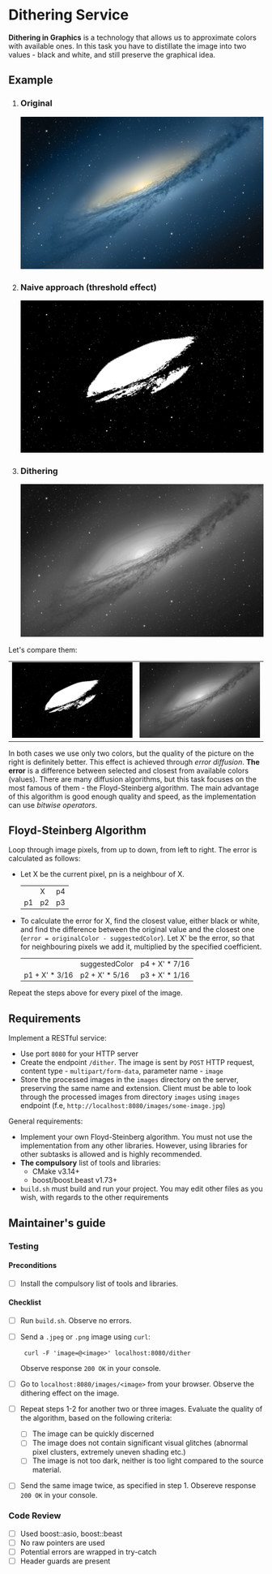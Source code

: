 # Dithering Service

**Dithering in Graphics** is a technology that allows us to approximate colors with available ones.
In this task you have to distillate the image into two values - black and white, and still 
preserve the graphical idea.

## Example
1. ### Original
   ![](assets/original.jpg)

2. ### Naive approach (threshold effect)
   ![](assets/not-dithered.jpg)

3. ### Dithering
   ![](assets/dithered.jpg)

Let's compare them:

<table>
	<tr>
    	<td> <img src="assets/not-dithered.jpg"  alt="Not dithered picture"></td>
    	<td> <img src="assets/dithered.jpg"  alt="Dithered picture"></td>
	</tr> 
</table>

In both cases we use only two colors, but the quality of the picture on the right is definitely better. This effect is achieved through _error diffusion_.
**The error** is a difference between selected and closest from available colors (values). There are many diffusion algorithms, but this task focuses
on the most famous of them - the Floyd-Steinberg algorithm. The main advantage of this algorithm is good enough quality and speed, as the implementation
can use _bitwise operators_.

## Floyd-Steinberg Algorithm
Loop through image pixels, from up to down, from left to right. The error is calculated as follows:

- Let X be the current pixel, pn is a neighbour of X.

   |   |   |   |
   |---|---|---|
   |    | X  | p4 |
   | p1 | p2 | p3 |
   
- To calculate the error for X, find the closest value, either black or white, and find the difference
  between the original value and the closest one (`error = originalColor - suggestedColor`). Let X' be the error, so that for
  neighbouring pixels we add it, multiplied by the specified coefficient.

   |   |   |   |
   |---|---|---|
   |   | suggestedColor  |  p4 + X' * 7/16 |
   | p1 + X' * 3/16 | p2 + X' * 5/16 | p3 + X' * 1/16 |
   
Repeat the steps above for every pixel of the image.

## Requirements
Implement a RESTful service:
- Use port `8080` for your HTTP server
- Create the endpoint `/dither`. The image is sent by `POST` HTTP request, content type - `multipart/form-data`, parameter name - `image`
- Store the processed images in the `images` directory on the server, preserving the same name and extension. Client must be able
  to look through the processed images from directory `images` using `images` endpoint (f.e, `http://localhost:8080/images/some-image.jpg`)


General requirements:
- Implement your own Floyd-Steinberg algorithm. You must not use the implementation from any other libraries. However, using libraries
  for other subtasks is allowed and is highly recommended. 
- **The compulsory** list of tools and libraries:
    - CMake v3.14+ 
    - boost/boost.beast v1.73+
- `build.sh` must build and run your project. You may edit other files as you wish, with regards to the other requirements

## Maintainer's guide

### Testing
#### Preconditions
- [ ] Install the compulsory list of tools and libraries.
#### Checklist
- [ ] Run `build.sh`. Observe no errors.
- [ ] Send a `.jpeg` or `.png` image using `curl`: 

       curl -F 'image=@<image>' localhost:8080/dither

    Observe response `200 OK` in your console.
    
- [ ] Go to `localhost:8080/images/<image>` from your browser. Observe the dithering effect on the image.
- [ ] Repeat steps 1-2 for another two or three images. Evaluate the quality of the algorithm, based on the following criteria:
  - [ ] The image can be quickly discerned
  - [ ] The image does not contain significant visual glitches (abnormal pixel clusters, extremely uneven shading etc.)
  - [ ] The image is not too dark, neither is too light compared to the source material.
- [ ] Send the same image twice, as specified in step 1. Obsereve response `200 OK` in your console.

### Code Review
- [ ] Used boost::asio, boost::beast
- [ ] No raw pointers are used
- [ ] Potential errors are wrapped in try-catch
- [ ] Header guards are present
